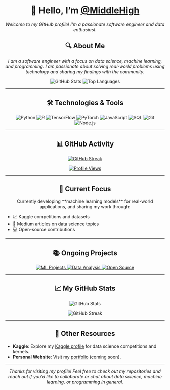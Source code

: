 <h1 align="center">👋 Hello, I’m <a href="https://github.com/MiddleHigh">@MiddleHigh</a></h1>

<p align="center">
  <i>Welcome to my GitHub profile! I'm a passionate software engineer and data enthusiast.</i>
</p>

<h2 align="center">🔍 About Me</h2>

<p align="center">
  <i>I am a software engineer with a focus on data science, machine learning, and programming. I am passionate about solving real-world problems using technology and sharing my findings with the community.</i>
</p>

<div align="center">
  <img src="https://github-readme-stats.vercel.app/api?username=MiddleHigh&show_icons=true&hide_title=true&count_private=true&hide=prs&theme=radical" alt="GitHub Stats" />
  <img src="https://github-readme-stats.vercel.app/api/top-langs/?username=MiddleHigh&layout=compact&theme=radical" alt="Top Languages" />
</div>

---

<h2 align="center">🛠️ Technologies & Tools</h2>

<p align="center">
  <img src="https://img.shields.io/badge/Python-3776AB?style=for-the-badge&logo=python&logoColor=white" alt="Python" />
  <img src="https://img.shields.io/badge/R-276DC3?style=for-the-badge&logo=r&logoColor=white" alt="R" />
  <img src="https://img.shields.io/badge/TensorFlow-FF6F00?style=for-the-badge&logo=tensorflow&logoColor=white" alt="TensorFlow" />
  <img src="https://img.shields.io/badge/PyTorch-EE4C2C?style=for-the-badge&logo=pytorch&logoColor=white" alt="PyTorch" />
  <img src="https://img.shields.io/badge/JavaScript-F7DF1E?style=for-the-badge&logo=javascript&logoColor=black" alt="JavaScript" />
  <img src="https://img.shields.io/badge/SQL-4479A1?style=for-the-badge&logo=postgresql&logoColor=white" alt="SQL" />
  <img src="https://img.shields.io/badge/Git-F05032?style=for-the-badge&logo=git&logoColor=white" alt="Git" />
  <img src="https://img.shields.io/badge/Node.js-339933?style=for-the-badge&logo=node.js&logoColor=white" alt="Node.js" />
</p>

---

<h2 align="center">📊 GitHub Activity</h2>

<p align="center">
  <a href="https://git.io/streak-stats">
    <img src="https://streak-stats.demolab.com?user=MiddleHigh&theme=radical&hide_border=true" alt="GitHub Streak" />
  </a>
</p>

<p align="center">
  <a href="https://github.com/MiddleHigh">
    <img src="https://komarev.com/ghpvc/?username=MiddleHigh&label=Profile%20Views&color=brightgreen&style=flat" alt="Profile Views" />
  </a>
</p>

---

<h2 align="center">💼 Current Focus</h2>

<p align="center">
  Currently developing **machine learning models** for real-world applications, and sharing my work through:
  <ul>
    <li>📈 Kaggle competitions and datasets</li>
    <li>📝 Medium articles on data science topics</li>
    <li>💻 Open-source contributions</li>
  </ul>
</p>

---

<h2 align="center">📚 Ongoing Projects</h2>

<div align="center">
  <a href="https://github.com/MiddleHigh/ML-Projects" target="_blank">
    <img src="https://img.shields.io/badge/ML%20Projects-FF6F00?style=for-the-badge&logo=github&logoColor=white" alt="ML Projects" />
  </a>
  <a href="https://github.com/MiddleHigh/Data-Analysis" target="_blank">
    <img src="https://img.shields.io/badge/Data%20Analysis-276DC3?style=for-the-badge&logo=github&logoColor=white" alt="Data Analysis" />
  </a>
  <a href="https://github.com/MiddleHigh/Open-Source" target="_blank">
    <img src="https://img.shields.io/badge/Open%20Source-339933?style=for-the-badge&logo=github&logoColor=white" alt="Open Source" />
  </a>
</div>

---

<h2 align="center">📈 My GitHub Stats</h2>

<p align="center">
  <img src="https://github-readme-stats.vercel.app/api?username=MiddleHigh&show_icons=true&hide_title=true&count_private=true&hide=prs&theme=radical" alt="GitHub Stats" />
</p>

<p align="center">
  <img src="https://github-readme-streak-stats.herokuapp.com/?user=MiddleHigh&theme=radical&hide_border=true" alt="GitHub Streak" />
</p>

---

<h2 align="center">🔗 Other Resources</h2>

- **Kaggle**: Explore my [Kaggle profile](https://www.kaggle.com/MiddleHigh) for data science competitions and kernels.
- **Personal Website**: Visit my [portfolio](https://middlehigh.dev) (coming soon).

---

<p align="center">
  <i>Thanks for visiting my profile! Feel free to check out my repositories and reach out if you'd like to collaborate or chat about data science, machine learning, or programming in general.</i>
</p>
